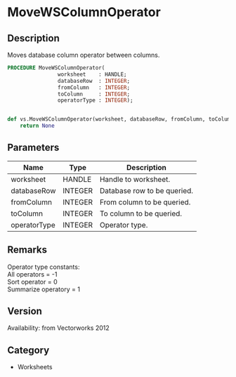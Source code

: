 # MoveWSColumnOperator

## Description
Moves database column operator between columns.

```pascal
PROCEDURE MoveWSColumnOperator(
				worksheet    : HANDLE;
				databaseRow  : INTEGER;
				fromColumn   : INTEGER;
				toColumn     : INTEGER;
				operatorType : INTEGER);
```

```python

def vs.MoveWSColumnOperator(worksheet, databaseRow, fromColumn, toColumn, operatorType):
    return None
```

## Parameters
|Name|Type|Description|
|---|---|---|
|worksheet|HANDLE|Handle to worksheet.|
|databaseRow|INTEGER|Database row to be queried.|
|fromColumn|INTEGER|From column to be queried.|
|toColumn|INTEGER|To column to be queried.|
|operatorType|INTEGER|Operator type.|

## Remarks
Operator type constants:<BR>
All operators = -1<BR>
Sort operator = 0<BR>
Summarize operatory = 1

## Version
Availability: from Vectorworks 2012
## Category
* Worksheets


